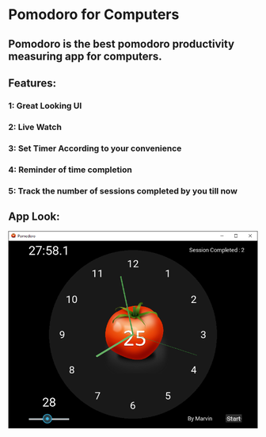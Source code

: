 # Pomodoro for Computers

## Pomodoro is the best pomodoro productivity measuring app for computers.

## Features:
###   1: Great Looking UI 
###   2: Live Watch 
###   3: Set Timer According to your convenience
###   4: Reminder of time completion
###   5: Track the number of sessions completed by you till now

## App Look:

![](images/Example.PNG)
